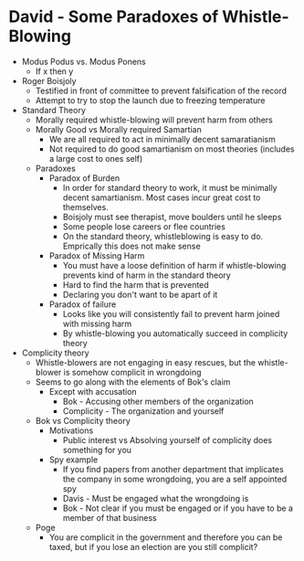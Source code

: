 # David - Some Paradoxes of Whistle-Blowing
+ Modus Podus vs. Modus Ponens
    - If x then y
+ Roger Boisjoly
    - Testified in front of committee to prevent falsification of the record
    - Attempt to try to stop the launch due to freezing temperature
+ Standard Theory
    + Morally required whistle-blowing will prevent harm from others
    + Morally Good vs Morally required Samartian
        - We are all required to act in minimally decent samaratianism
        - Not required to do good samartianism on most theories (includes a large
          cost to ones self)
    + Paradoxes
        - Paradox of Burden
            + In order for standard theory to work, it must be minimally decent
              samartianism. Most cases incur great cost to themselves.
            + Boisjoly must see therapist, move boulders until he sleeps
            + Some people lose careers or flee countries
            + On the standard theory, whistleblowing is easy to do. Emprically this
              does not make sense
        - Paradox of Missing Harm
            + You must have a loose definition of harm if whistle-blowing prevents
              kind of harm in the standard theory
            + Hard to find the harm that is prevented
            + Declaring you don't want to be apart of it
        - Paradox of failure
            + Looks like you will consistently fail to prevent harm joined with
              missing harm
            + By whistle-blowing you automatically succeed in complicity theory
+ Complicity theory
    - Whistle-blowers are not engaging in easy rescues, but the whistle-blower is
      somehow complicit in wrongdoing
    - Seems to go along with the elements of Bok's claim
        + Except with accusation
            - Bok - Accusing other members of the organization
            - Complicity - The organization and yourself
    - Bok vs Complicity theory
        + Motivations
            - Public interest vs Absolving yourself of complicity does something
              for you
        + Spy example
            - If you find papers from another department that implicates the
              company in some wrongdoing, you are a self appointed spy
            - Davis - Must be engaged what the wrongdoing is
            - Bok - Not clear if you must be engaged or if you have to be a
              member of that business
    - Poge
        + You are complicit in the government and therefore you can be taxed,
          but if you lose an election are you still complicit?
